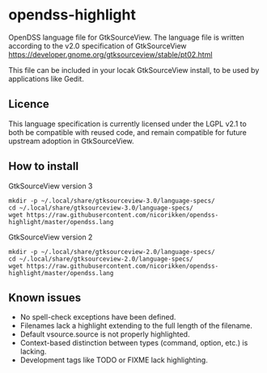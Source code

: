 # opendss-highlight
OpenDSS language file for GtkSourceView. The language file is written according to the v2.0 specification of GtkSourceView https://developer.gnome.org/gtksourceview/stable/pt02.html

This file can be included in your locak GtkSourceView install, to be used by applications like Gedit.

## Licence
This language specification is currently licensed under the LGPL v2.1 to both be compatible with reused code, and remain compatible for future upstream adoption in GtkSourceView.

## How to install
GtkSourceView version 3
<pre><code>mkdir -p ~/.local/share/gtksourceview-3.0/language-specs/
cd ~/.local/share/gtksourceview-3.0/language-specs/
wget https://raw.githubusercontent.com/nicorikken/opendss-highlight/master/opendss.lang</pre></code>

GtkSourceView version 2
<pre><code>mkdir -p ~/.local/share/gtksourceview-2.0/language-specs/
cd ~/.local/share/gtksourceview-2.0/language-specs/
wget https://raw.githubusercontent.com/nicorikken/opendss-highlight/master/opendss.lang</pre></code>

## Known issues
* No spell-check exceptions have been defined.
* Filenames lack a highlight extending to the full length of the filename.
* Default vsource.source is not properly highlighted.
* Context-based distinction between types (command, option, etc.) is lacking.
* Development tags like TODO or FIXME lack highlighting.

